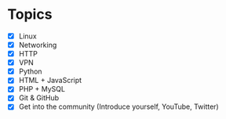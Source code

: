 # Topics

- [x]  Linux
- [x]  Networking
- [x]  HTTP
- [x]  VPN
- [x]  Python
- [x]  HTML + JavaScript
- [x]  PHP + MySQL
- [x]  Git & GitHub
- [x]  Get into the community (Introduce yourself, YouTube, Twitter)
